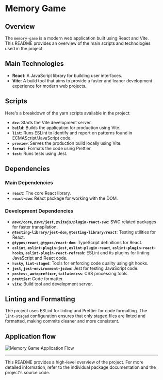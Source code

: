 # Memory Game

## Overview

The `memory-game` is a modern web application built using React and Vite. This README provides an overview of the main scripts and technologies used in the project.

## Main Technologies

- **React**: A JavaScript library for building user interfaces.
- **Vite**: A build tool that aims to provide a faster and leaner development experience for modern web projects.

## Scripts

Here's a breakdown of the yarn scripts available in the project:

- **`dev`**: Starts the Vite development server.
- **`build`**: Builds the application for production using Vite.
- **`lint`**: Runs ESLint to identify and report on patterns found in ECMAScript/JavaScript code.
- **`preview`**: Serves the production build locally using Vite.
- **`format`**: Formats the code using Prettier.
- **`test`**: Runs tests using Jest.

## Dependencies

### Main Dependencies

- **`react`**: The core React library.
- **`react-dom`**: React package for working with the DOM.

### Development Dependencies

- **`@swc/core`, `@swc/jest`, `@vitejs/plugin-react-swc`**: SWC related packages for faster transpilation.
- **`@testing-library/jest-dom`, `@testing-library/react`**: Testing utilities for React.
- **`@types/react`, `@types/react-dom`**: TypeScript definitions for React.
- **`eslint`, `eslint-plugin-jest`, `eslint-plugin-react`, `eslint-plugin-react-hooks`, `eslint-plugin-react-refresh`**: ESLint and its plugins for linting JavaScript and React code.
- **`husky`, `lint-staged`**: Tools for enforcing code quality using git hooks.
- **`jest`, `jest-environment-jsdom`**: Jest for testing JavaScript code.
- **`postcss`, `autoprefixer`, `tailwindcss`**: CSS processing tools.
- **`prettier`**: Code formatter.
- **`vite`**: Build tool and development server.

## Linting and Formatting

The project uses ESLint for linting and Prettier for code formatting. The `lint-staged` configuration ensures that only staged files are linted and formatted, making commits cleaner and more consistent.

## Application flow
![Memory Game Application Flow](https://showme.redstarplugin.com/d/Ktfusv3u)

---

This README provides a high-level overview of the project. For more detailed information, refer to the individual package documentation and the project's source code.
